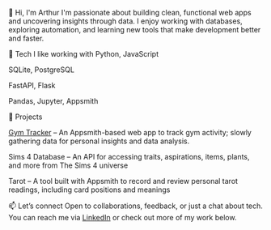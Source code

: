 👋 Hi, I'm Arthur
I'm passionate about building clean, functional web apps and uncovering insights through data.
I enjoy working with databases, exploring automation, and learning new tools that make development better and faster.

🔧 Tech I like working with
Python, JavaScript

SQLite, PostgreSQL

FastAPI, Flask

Pandas, Jupyter, Appsmith

🚀 Projects

[Gym Tracker](https://github.com/artmendesbr/GymLog/blob/main/README.md) – An Appsmith-based web app to track gym activity; slowly gathering data for personal insights and data analysis.

Sims 4 Database – An API for accessing traits, aspirations, items, plants, and more from The Sims 4 universe

Tarot – A tool built with Appsmith to record and review personal tarot readings, including card positions and meanings

📫 Let’s connect
Open to collaborations, feedback, or just a chat about tech.
You can reach me via [LinkedIn](https://www.linkedin.com/in/arthur-mendes-sf/) or check out more of my work below.


<!---
artmendesbr/artmendesbr is a ✨ special ✨ repository because its `README.md` (this file) appears on your GitHub profile.
You can click the Preview link to take a look at your changes.
--->
